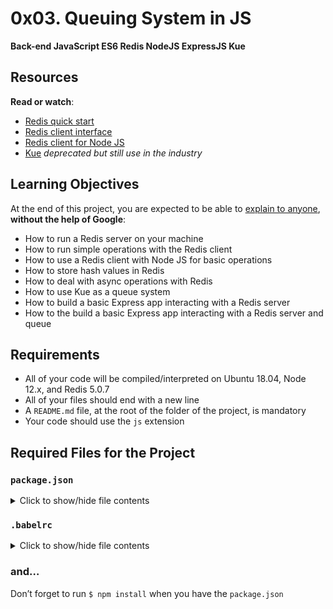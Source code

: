 <h1>0x03. Queuing System in JS</h1>

<strong>Back-end JavaScript ES6 Redis NodeJS ExpressJS Kue</strong><br>

<h2>Resources</h2>

<p><strong>Read or watch</strong>:</p>

<ul>
<li><a href="/rltoken/bD8ATSAVbine9-zEXenwyw" title="Redis quick start" target="_blank">Redis quick start</a></li>
<li><a href="/rltoken/vFJSkoXkIvLqHzQgx8DVcw" title="Redis client interface" target="_blank">Redis client interface</a></li>
<li><a href="/rltoken/mRftfl67BrNvl-RM5JQfUA" title="Redis client for Node JS" target="_blank">Redis client for Node JS</a></li>
<li><a href="/rltoken/yTC3Ci2IV2US24xJsBfMgQ" title="Kue" target="_blank">Kue</a> <em>deprecated but still use in the industry</em></li>
</ul>

<h2>Learning Objectives</h2>

<p>At the end of this project, you are expected to be able to <a href="/rltoken/7yh7c3Zyy1RyUsdwlfsyDg" title="explain to anyone" target="_blank">explain to anyone</a>, <strong>without the help of Google</strong>:</p>

<ul>
<li>How to run a Redis server on your machine</li>
<li>How to run simple operations with the Redis client</li>
<li>How to use a Redis client with Node JS for basic operations</li>
<li>How to store hash values in Redis</li>
<li>How to deal with async operations with Redis</li>
<li>How to use Kue as a queue system</li>
<li>How to build a basic Express app interacting with a Redis server</li>
<li>How to the build a basic Express app interacting with a Redis server and queue</li>
</ul>

<h2>Requirements</h2>

<ul>
<li>All of your code will be compiled/interpreted on Ubuntu 18.04, Node 12.x, and Redis 5.0.7</li>
<li>All of your files should end with a new line</li>
<li>A <code>README.md</code> file, at the root of the folder of the project, is mandatory</li>
<li>Your code should use the <code>js</code> extension</li>
</ul>

<h2>Required Files for the Project</h2>

<h3><code>package.json</code></h3>

<details>
<summary>
Click to show/hide file contents</summary>
<pre>
<code>
{
    "name": "queuing_system_in_js",
    "version": "1.0.0",
    "description": "",
    "main": "index.js",
    "scripts": {
      "lint": "./node_modules/.bin/eslint",
      "check-lint": "lint [0-9]*.js",
      "test": "./node_modules/.bin/mocha --require @babel/register --exit",
      "dev": "nodemon --exec babel-node --presets @babel/preset-env"
    },
    "author": "",
    "license": "ISC",
    "dependencies": {
      "chai-http": "^4.3.0",
      "express": "^4.17.1",
      "kue": "^0.11.6",
      "redis": "^2.8.0"
    },
    "devDependencies": {
      "@babel/cli": "^7.8.0",
      "@babel/core": "^7.8.0",
      "@babel/node": "^7.8.0",
      "@babel/preset-env": "^7.8.2",
      "@babel/register": "^7.8.0",
      "eslint": "^6.4.0",
      "eslint-config-airbnb-base": "^14.0.0",
      "eslint-plugin-import": "^2.18.2",
      "eslint-plugin-jest": "^22.17.0",
      "nodemon": "^2.0.2",
      "chai": "^4.2.0",
      "mocha": "^6.2.2",
      "request": "^2.88.0",
      "sinon": "^7.5.0"
    }
  }
</code>
</pre>
</details>

<h3><code>.babelrc</code></h3>

<details>
<summary>
Click to show/hide file contents
</summary>
<pre>
<code> 
{
  "presets": [
    "@babel/preset-env"
  ]
}
</code>
</pre>
</details>

<h3>and&hellip;</h3>

<p>Don&rsquo;t forget to run <code>$ npm install</code> when you have the <code>package.json</code></p>
